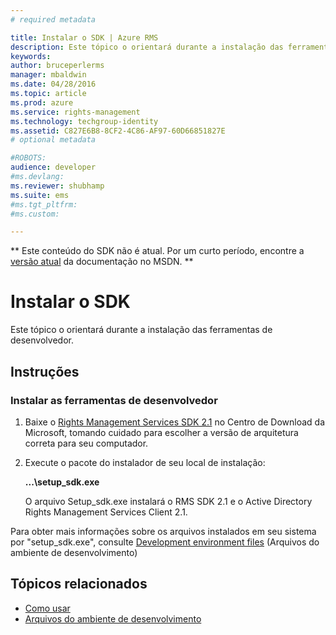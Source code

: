 ```yaml
---
# required metadata

title: Instalar o SDK | Azure RMS
description: Este tópico o orientará durante a instalação das ferramentas de desenvolvedor.
keywords:
author: bruceperlerms
manager: mbaldwin
ms.date: 04/28/2016
ms.topic: article
ms.prod: azure
ms.service: rights-management
ms.technology: techgroup-identity
ms.assetid: C827E6B8-8CF2-4C86-AF97-60D66851827E
# optional metadata

#ROBOTS:
audience: developer
#ms.devlang:
ms.reviewer: shubhamp
ms.suite: ems
#ms.tgt_pltfrm:
#ms.custom:

---
```

** Este conteúdo do SDK não é atual. Por um curto período, encontre a [versão atual](https://msdn.microsoft.com/library/windows/desktop/hh535290(v=vs.85).aspx) da documentação no MSDN. **
# Instalar o SDK

Este tópico o orientará durante a instalação das ferramentas de desenvolvedor.

## Instruções

### Instalar as ferramentas de desenvolvedor

1.  Baixe o [Rights Management Services SDK 2.1](http://www.microsoft.com/en-us/download/details.aspx?id=38397) no Centro de Download da Microsoft, tomando cuidado para escolher a versão de arquitetura correta para seu computador.
2.  Execute o pacote do instalador de seu local de instalação:

    **...\\setup\_sdk.exe**

    O arquivo Setup\_sdk.exe instalará o RMS SDK 2.1 e o Active Directory Rights Management Services Client 2.1.

Para obter mais informações sobre os arquivos instalados em seu sistema por "setup\_sdk.exe", consulte [Development environment files](sdk-elements.md) (Arquivos do ambiente de desenvolvimento)

## Tópicos relacionados

* [Como usar](how-to-use-msipc.md)
* [Arquivos do ambiente de desenvolvimento](sdk-elements.md)
 

 





<!--HONumber=Jun16_HO1-->


